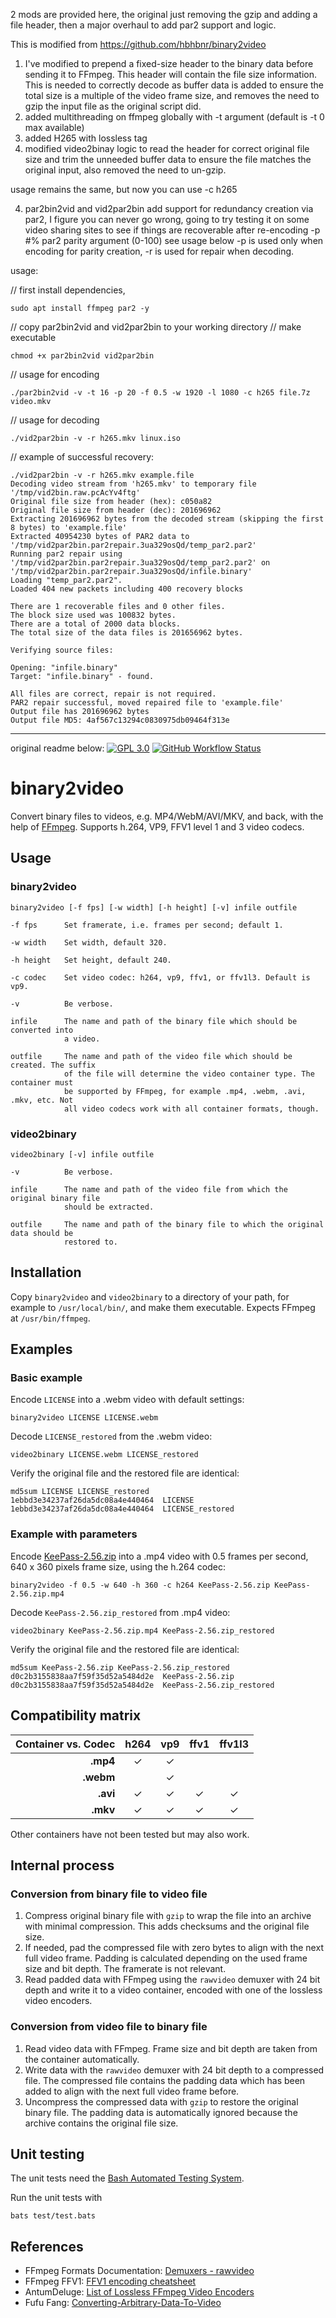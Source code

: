 2 mods are provided here, the original just removing the gzip and adding a file header, then a major overhaul to add par2 support and logic. 

This is modified from https://github.com/hbhbnr/binary2video


1) I've modified to prepend a fixed-size header to the binary data before sending it to FFmpeg. This header will contain the file size information. This is needed to correctly decode as buffer data is added to ensure the total size is a multiple of the video frame size, and removes the need to gzip the input file as the original script did.
2) added multithreading on ffmpeg globally with -t argument (default is -t 0 max available)
3) added H265 with lossless tag
4) modified video2binay logic to read the header for correct original file size and trim the unneeded buffer data to ensure the file matches the original input, also removed the need to un-gzip.

usage remains the same, but now you can use -c h265

4) par2bin2vid and vid2par2bin add support for redundancy creation via par2, I figure you can never go wrong, going to try testing it on some video sharing sites to see if things are recoverable after re-encoding
   -p #% par2 parity argument (0-100) see usage below
   -p is used only when encoding for parity creation, -r is used for repair when decoding. 

usage:

// first install dependencies,
```
sudo apt install ffmpeg par2 -y 
```
// copy par2bin2vid and vid2par2bin to your working directory
// make executable
```
chmod +x par2bin2vid vid2par2bin
```
// usage for encoding
```
./par2bin2vid -v -t 16 -p 20 -f 0.5 -w 1920 -l 1080 -c h265 file.7z video.mkv
```
// usage for decoding
```
./vid2par2bin -v -r h265.mkv linux.iso
```


// example of successful recovery:
```
./vid2par2bin -v -r h265.mkv example.file
Decoding video stream from 'h265.mkv' to temporary file '/tmp/vid2bin.raw.pcAcYv4ftg'
Original file size from header (hex): c050a82
Original file size from header (dec): 201696962
Extracting 201696962 bytes from the decoded stream (skipping the first 8 bytes) to 'example.file'
Extracted 40954230 bytes of PAR2 data to '/tmp/vid2par2bin.par2repair.3ua329osQd/temp_par2.par2'
Running par2 repair using '/tmp/vid2par2bin.par2repair.3ua329osQd/temp_par2.par2' on '/tmp/vid2par2bin.par2repair.3ua329osQd/infile.binary'
Loading "temp_par2.par2".
Loaded 404 new packets including 400 recovery blocks

There are 1 recoverable files and 0 other files.
The block size used was 100832 bytes.
There are a total of 2000 data blocks.
The total size of the data files is 201656962 bytes.

Verifying source files:

Opening: "infile.binary"
Target: "infile.binary" - found.

All files are correct, repair is not required.
PAR2 repair successful, moved repaired file to 'example.file'
Output file has 201696962 bytes
Output file MD5: 4af567c13294c0830975db09464f313e
```



------------------------------------------------------------------------------------------------------------------------------------------------------
original readme below: 
[![GPL 3.0](https://hbhbnr.github.io/badges/license-GPL--3.0-blue.svg)](LICENSE)
[![GitHub Workflow Status](https://github.com/hbhbnr/binary2video/actions/workflows/codequality.yml/badge.svg)](https://github.com/hbhbnr/binary2video/actions/workflows/codequality.yml)

# binary2video
Convert binary files to videos, e.g. MP4/WebM/AVI/MKV, and back, with the help of [FFmpeg](https://ffmpeg.org/). Supports h.264, VP9, FFV1 level 1 and 3 video codecs.

## Usage

### binary2video

```
binary2video [-f fps] [-w width] [-h height] [-v] infile outfile

-f fps      Set framerate, i.e. frames per second; default 1.

-w width    Set width, default 320.

-h height   Set height, default 240.

-c codec    Set video codec: h264, vp9, ffv1, or ffv1l3. Default is vp9.

-v          Be verbose.

infile      The name and path of the binary file which should be converted into
            a video.

outfile     The name and path of the video file which should be created. The suffix
            of the file will determine the video container type. The container must
            be supported by FFmpeg, for example .mp4, .webm, .avi, .mkv, etc. Not
            all video codecs work with all container formats, though.
```

### video2binary

```
video2binary [-v] infile outfile

-v          Be verbose.

infile      The name and path of the video file from which the original binary file
            should be extracted.

outfile     The name and path of the binary file to which the original data should be
            restored to.
```

## Installation

Copy `binary2video` and `video2binary` to a directory of your path, for example to `/usr/local/bin/`, and make them executable. Expects FFmpeg at `/usr/bin/ffmpeg`.

## Examples

### Basic example

Encode `LICENSE` into a .webm video with default settings:

    binary2video LICENSE LICENSE.webm

Decode `LICENSE_restored` from the .webm video:

    video2binary LICENSE.webm LICENSE_restored

Verify the original file and the restored file are identical:

    md5sum LICENSE LICENSE_restored
    1ebbd3e34237af26da5dc08a4e440464  LICENSE
    1ebbd3e34237af26da5dc08a4e440464  LICENSE_restored

### Example with parameters

Encode [KeePass-2.56.zip](https://keepass.info/) into a .mp4 video with 0.5 frames
per second, 640 x 360 pixels frame size, using the h.264 codec:

    binary2video -f 0.5 -w 640 -h 360 -c h264 KeePass-2.56.zip KeePass-2.56.zip.mp4

Decode `KeePass-2.56.zip_restored` from .mp4 video:

    video2binary KeePass-2.56.zip.mp4 KeePass-2.56.zip_restored

Verify the original file and the restored file are identical:

    md5sum KeePass-2.56.zip KeePass-2.56.zip_restored
    d0c2b3155838aa7f59f35d52a5484d2e  KeePass-2.56.zip
    d0c2b3155838aa7f59f35d52a5484d2e  KeePass-2.56.zip_restored

## Compatibility matrix

| Container vs. Codec | **h264** | **vp9** | **ffv1** | **ffv1l3** |
|--------------------:|:--------:|:-------:|:--------:|:----------:|
| **.mp4**            | ✓        | ✓       |          |            |
| **.webm**           |          | ✓       |          |            |
| **.avi**            | ✓        | ✓       | ✓        | ✓          |
| **.mkv**            | ✓        | ✓       | ✓        | ✓          |

Other containers have not been tested but may also work.

## Internal process

### Conversion from binary file to video file
1. Compress original binary file with `gzip` to wrap the file into an archive with
minimal compression. This adds checksums and the original file size.
2. If needed, pad the compressed file with zero bytes to align with the next full video frame. Padding is calculated depending on the used frame size and bit depth.
The framerate is not relevant.
3. Read padded data with FFmpeg using the `rawvideo` demuxer with 24 bit depth and write it to a video container, encoded with one of the lossless video encoders.

### Conversion from video file to binary file
1. Read video data with FFmpeg. Frame size and bit depth are taken from the container
automatically.
2. Write data with the `rawvideo` demuxer with 24 bit depth to a compressed file. The compressed file contains the padding data which has been added to align with the next
full video frame before.
3. Uncompress the compressed data with `gzip` to restore the original binary file.
The padding data is automatically ignored because the archive contains the original
file size.

## Unit testing
The unit tests need the [Bash Automated Testing System](https://github.com/bats-core/bats-core).

Run the unit tests with

    bats test/test.bats

## References
* FFmpeg Formats Documentation: [Demuxers - rawvideo](https://ffmpeg.org/ffmpeg-formats.html#rawvideo)
* FFmpeg FFV1: [FFV1 encoding cheatsheet](https://trac.ffmpeg.org/wiki/Encode/FFV1)
* AntumDeluge: [List of Lossless FFmpeg Video Encoders](https://antumdeluge.wordpress.com/lossless-ffmpeg-video-encoders/)
* Fufu Fang: [Converting-Arbitrary-Data-To-Video](https://github.com/fangfufu/Converting-Arbitrary-Data-To-Video)
